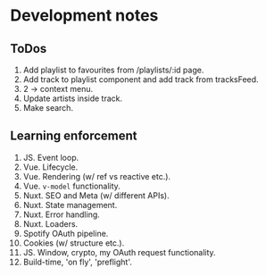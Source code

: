 # Development notes

## ToDos

1. Add playlist to favourites from /playlists/:id page.
2. Add track to playlist component and add track from tracksFeed.
3. 2 -> context menu.
4. Update artists inside track.
5. Make search.

## Learning enforcement

1. JS. Event loop.
2. Vue. Lifecycle.
3. Vue. Rendering (w/ ref vs reactive etc.).
4. Vue. `v-model` functionality.
5. Nuxt. SEO and Meta (w/ different APIs).
6. Nuxt. State management.
7. Nuxt. Error handling.
8. Nuxt. Loaders.
9. Spotify OAuth pipeline.
10. Cookies (w/ structure etc.).
11. JS. Window, crypto, my OAuth request functionality.
12. Build-time, 'on fly', 'preflight'.
